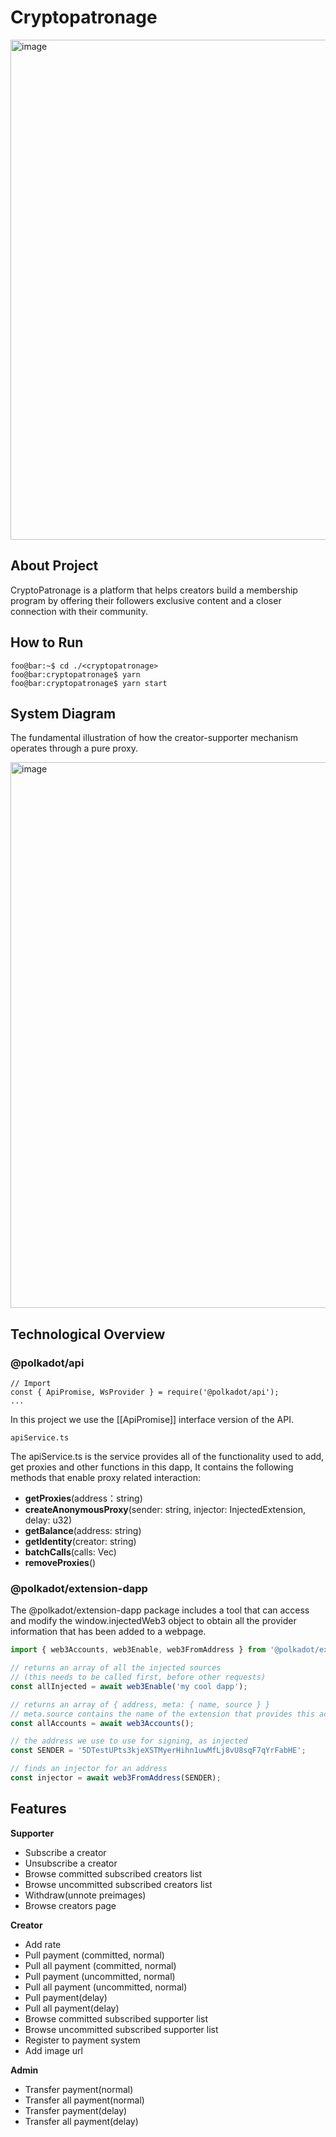 # Cryptopatronage
<img width="800" alt="image" src="https://user-images.githubusercontent.com/12429503/227880495-82acd8b7-f4bb-4b10-b460-2c1cf3240f14.png">


## About Project
CryptoPatronage is a platform that helps creators build a membership program by offering their followers exclusive content and a closer connection with their community.

## How to Run
```console
foo@bar:~$ cd ./<cryptopatronage>
foo@bar:cryptopatronage$ yarn 
foo@bar:cryptopatronage$ yarn start
```
## System Diagram
The fundamental illustration of how the creator-supporter mechanism operates through a pure proxy.

<img width="873" alt="image" src="https://user-images.githubusercontent.com/12429503/221556984-29f8f4b2-a1a0-4c7e-94ee-2373659e8598.png">



## Technological Overview
### @polkadot/api
```
// Import
const { ApiPromise, WsProvider } = require('@polkadot/api');
...
```
In this project we use the [[ApiPromise]] interface version of the API.
```
apiService.ts
```
The apiService.ts is the service provides all of the functionality used to add, get proxies and other functions in this dapp, It contains the following methods that enable proxy related interaction:
* **getProxies**(address：string)
* **createAnonymousProxy**(sender: string, injector: InjectedExtension, delay: u32)
* **getBalance**(address: string)
* **getIdentity**(creator: string)
* **batchCalls**(calls: Vec<Call>)
* **removeProxies**()
### @polkadot/extension-dapp
The @polkadot/extension-dapp package includes a tool that can access and modify the window.injectedWeb3 object to obtain all the provider information that has been added to a webpage.

```javascript
import { web3Accounts, web3Enable, web3FromAddress } from '@polkadot/extension-dapp';

// returns an array of all the injected sources
// (this needs to be called first, before other requests)
const allInjected = await web3Enable('my cool dapp');

// returns an array of { address, meta: { name, source } }
// meta.source contains the name of the extension that provides this account
const allAccounts = await web3Accounts();

// the address we use to use for signing, as injected
const SENDER = '5DTestUPts3kjeXSTMyerHihn1uwMfLj8vU8sqF7qYrFabHE';

// finds an injector for an address
const injector = await web3FromAddress(SENDER);
```
## Features
**Supporter**
* Subscribe a creator 
* Unsubscribe a creator 
* Browse committed subscribed creators list 
* Browse uncommitted subscribed creators list 
* Withdraw(unnote preimages)
* Browse creators page

**Creator**
* Add rate
* Pull payment (committed, normal)
* Pull all payment (committed, normal)
* Pull payment (uncommitted, normal)
* Pull all payment (uncommitted, normal)
* Pull payment(delay)
* Pull all payment(delay)
* Browse committed subscribed supporter list 
* Browse uncommitted subscribed supporter list 
* Register to payment system
* Add image url

**Admin**
* Transfer payment(normal)
* Transfer all payment(normal)
* Transfer payment(delay)
* Transfer all payment(delay)
